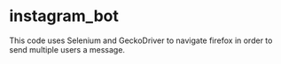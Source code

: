 # instagram_bot
This code uses Selenium and GeckoDriver to navigate firefox in order to send multiple users a message.
